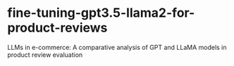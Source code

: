 # fine-tuning-gpt3.5-llama2-for-product-reviews
LLMs in e-commerce: A comparative analysis of GPT and LLaMA models in product review evaluation
